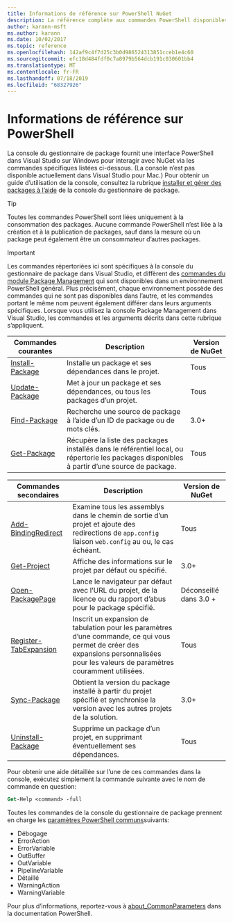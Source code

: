 ```yaml
---
title: Informations de référence sur PowerShell NuGet
description: La référence complète aux commandes PowerShell disponibles dans la console du gestionnaire de package NuGet dans Visual Studio.
author: karann-msft
ms.author: karann
ms.date: 10/02/2017
ms.topic: reference
ms.openlocfilehash: 142af9c4f7d25c3b0d986524313851cceb1e4c60
ms.sourcegitcommit: efc18d484fdf0c7a8979b564dcb191c030601bb4
ms.translationtype: MT
ms.contentlocale: fr-FR
ms.lasthandoff: 07/18/2019
ms.locfileid: "68327926"
---
```

# <a name="powershell-reference"></a>Informations de référence sur PowerShell

La console du gestionnaire de package fournit une interface PowerShell dans Visual Studio sur Windows pour interagir avec NuGet via les commandes spécifiques listées ci-dessous. (La console n’est pas disponible actuellement dans Visual Studio pour Mac.) Pour obtenir un guide d’utilisation de la console, consultez la rubrique [installer et gérer des packages à l’aide](../consume-packages/install-use-packages-powershell.md) de la console du gestionnaire de package.

> [!Tip]
> Toutes les commandes PowerShell sont liées uniquement à la consommation des packages. Aucune commande PowerShell n’est liée à la création et à la publication de packages, sauf dans la mesure où un package peut également être un consommateur d’autres packages.

> [!Important]
> Les commandes répertoriées ici sont spécifiques à la console du gestionnaire de package dans Visual Studio, et diffèrent des [commandes du module Package Management](/powershell/module/packagemanagement/?view=powershell-6) qui sont disponibles dans un environnement PowerShell général. Plus précisément, chaque environnement possède des commandes qui ne sont pas disponibles dans l’autre, et les commandes portant le même nom peuvent également différer dans leurs arguments spécifiques. Lorsque vous utilisez la console Package Management dans Visual Studio, les commandes et les arguments décrits dans cette rubrique s’appliquent.

| Commandes courantes | Description | Version de NuGet |
| --- | --- | --- |
| [Install-Package](ps-reference/ps-ref-install-package.md) | Installe un package et ses dépendances dans le projet. | Tous |
| [Update-Package](ps-reference/ps-ref-update-package.md) | Met à jour un package et ses dépendances, ou tous les packages d’un projet. | Tous |
| [Find-Package](ps-reference/ps-ref-find-package.md) | Recherche une source de package à l’aide d’un ID de package ou de mots clés. | 3.0+ |
| [Get-Package](ps-reference/ps-ref-get-package.md) | Récupère la liste des packages installés dans le référentiel local, ou répertorie les packages disponibles à partir d’une source de package. | Tous |

| Commandes secondaires | Description | Version de NuGet |
| --- | --- | --- |
| [Add-BindingRedirect](ps-reference/ps-ref-add-bindingredirect.md) | Examine tous les assemblys dans le chemin de sortie d’un projet et ajoute des redirections de `app.config` liaison `web.config` au ou, le cas échéant. | Tous |
| [Get-Project](ps-reference/ps-ref-get-project.md) | Affiche des informations sur le projet par défaut ou spécifié. | 3.0+ |
| [Open-PackagePage](ps-reference/ps-ref-open-packagepage.md) | Lance le navigateur par défaut avec l’URL du projet, de la licence ou du rapport d’abus pour le package spécifié. | Déconseillé dans 3.0 + |
| [Register-TabExpansion](ps-reference/ps-ref-register-tabexpansion.md) | Inscrit un expansion de tabulation pour les paramètres d’une commande, ce qui vous permet de créer des expansions personnalisées pour les valeurs de paramètres couramment utilisées. | Tous |
| [Sync-Package](ps-reference/ps-ref-sync-package.md) | Obtient la version du package installé à partir du projet spécifié et synchronise la version avec les autres projets de la solution. | 3.0+ |
| [Uninstall-Package](ps-reference/ps-ref-uninstall-package.md) | Supprime un package d’un projet, en supprimant éventuellement ses dépendances. | Tous |

Pour obtenir une aide détaillée sur l’une de ces commandes dans la console, exécutez simplement la commande suivante avec le nom de commande en question:

```ps
Get-Help <command> -full
```

Toutes les commandes de la console du gestionnaire de package prennent en charge les [paramètres PowerShell communs](http://go.microsoft.com/fwlink/?LinkID=113216)suivants:

- Débogage
- ErrorAction
- ErrorVariable
- OutBuffer
- OutVariable
- PipelineVariable
- Détaillé
- WarningAction
- WarningVariable

Pour plus d’informations, reportez-vous à [about_CommonParameters](http://go.microsoft.com/fwlink/?LinkID=113216) dans la documentation PowerShell.
